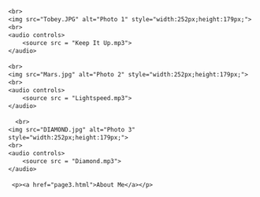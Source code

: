 
<html>
<head>
    <title>Carlos Flores 1.1</title>
    <link rel="stylesheet" href="style.css">

</head>
<body>
    
    
    <br>
    <img src="Tobey.JPG" alt="Photo 1" style="width:252px;height:179px;">
    <br>
    <audio controls>
        <source src = "Keep It Up.mp3">
    </audio>

    <br>
    <img src="Mars.jpg" alt="Photo 2" style="width:252px;height:179px;">
    <br>
    <audio controls>
        <source src = "Lightspeed.mp3">
    </audio>

      <br>
    <img src="DIAMOND.jpg" alt="Photo 3" style="width:252px;height:179px;">
    <br>
    <audio controls>
        <source src = "Diamond.mp3">
    </audio>

     <p><a href="page3.html">About Me</a></p>
    
</body>
</html>

